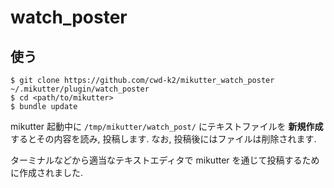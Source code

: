 # watch_poster

## 使う

```
$ git clone https://github.com/cwd-k2/mikutter_watch_poster ~/.mikutter/plugin/watch_poster
$ cd <path/to/mikutter>
$ bundle update
```

mikutter 起動中に `/tmp/mikutter/watch_post/` にテキストファイルを **新規作成** するとその内容を読み, 投稿します. なお, 投稿後にはファイルは削除されます.

ターミナルなどから適当なテキストエディタで mikutter を通じて投稿するために作成されました.
